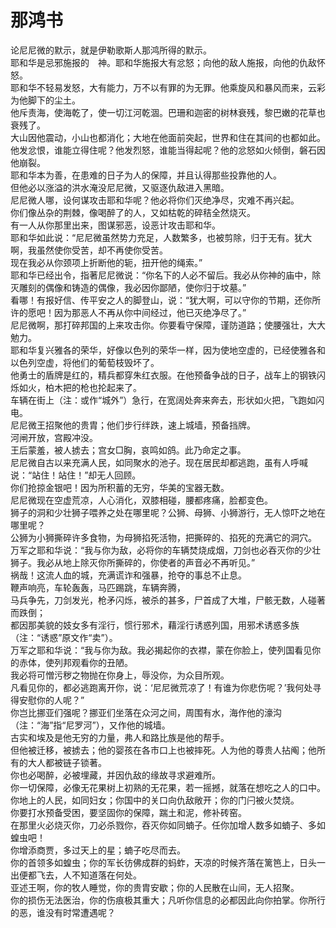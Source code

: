 # 那鸿书
论尼尼微的默示，就是伊勒歌斯人那鸿所得的默示。  
耶和华是忌邪施报的　神。耶和华施报大有忿怒；向他的敌人施报，向他的仇敌怀怒。  
耶和华不轻易发怒，大有能力，万不以有罪的为无罪。他乘旋风和暴风而来，云彩为他脚下的尘土。  
他斥责海，使海乾了，使一切江河乾涸。巴珊和迦密的树林衰残，黎巴嫩的花草也衰残了。  
大山因他震动，小山也都消化；大地在他面前突起，世界和住在其间的也都如此。  
他发忿恨，谁能立得住呢？他发烈怒，谁能当得起呢？他的忿怒如火倾倒，磐石因他崩裂。  
耶和华本为善，在患难的日子为人的保障，并且认得那些投靠他的人。  
但他必以涨溢的洪水淹没尼尼微，又驱逐仇敌进入黑暗。  
尼尼微人哪，设何谋攻击耶和华呢？他必将你们灭绝净尽，灾难不再兴起。  
你们像丛杂的荆棘，像喝醉了的人，又如枯乾的碎秸全然烧灭。  
有一人从你那里出来，图谋邪恶，设恶计攻击耶和华。  
耶和华如此说：“尼尼微虽然势力充足，人数繁多，也被剪除，归于无有。犹大啊，我虽然使你受苦，却不再使你受苦。  
现在我必从你颈项上折断他的轭，扭开他的绳索。”  
耶和华已经出令，指著尼尼微说：“你名下的人必不留后。我必从你神的庙中，除灭雕刻的偶像和铸造的偶像，我必因你鄙陋，使你归于坟墓。”  
看哪！有报好信、传平安之人的脚登山，说：“犹大啊，可以守你的节期，还你所许的愿吧！因为那恶人不再从你中间经过，他已灭绝净尽了。”  
尼尼微啊，那打碎邦国的上来攻击你。你要看守保障，谨防道路；使腰强壮，大大勉力。  
耶和华复兴雅各的荣华，好像以色列的荣华一样，因为使地空虚的，已经使雅各和以色列空虚，将他们的葡萄枝毁坏了。  
他勇士的盾牌是红的，精兵都穿朱红衣服。在他预备争战的日子，战车上的钢铁闪烁如火，柏木把的枪也抡起来了。  
车辆在街上（注：或作“城外”）急行，在宽阔处奔来奔去，形状如火把，飞跑如闪电。  
尼尼微王招聚他的贵胄；他们步行绊跌，速上城墙，预备挡牌。  
河闸开放，宫殿冲没。  
王后蒙羞，被人掳去；宫女□胸，哀鸣如鸽。此乃命定之事。  
尼尼微自古以来充满人民，如同聚水的池子。现在居民却都逃跑，虽有人呼喊说：“站住！站住！”却无人回顾。  
你们抢掠金银吧！因为所积蓄的无穷，华美的宝器无数。  
尼尼微现在空虚荒凉，人心消化，双膝相碰，腰都疼痛，脸都变色。  
狮子的洞和少壮狮子喂养之处在哪里呢？公狮、母狮、小狮游行，无人惊吓之地在哪里呢？  
公狮为小狮撕碎许多食物，为母狮掐死活物，把撕碎的、掐死的充满它的洞穴。  
万军之耶和华说：“我与你为敌，必将你的车辆焚烧成烟，刀剑也必吞灭你的少壮狮子。我必从地上除灭你所撕碎的，你使者的声音必不再听见。”  
祸哉！这流人血的城，充满谎诈和强暴，抢夺的事总不止息。  
鞭声响亮，车轮轰轰，马匹踢跳，车辆奔腾，  
马兵争先，刀剑发光，枪矛闪烁，被杀的甚多，尸首成了大堆，尸骸无数，人碰著而跌倒；  
都因那美貌的妓女多有淫行，惯行邪术，藉淫行诱惑列国，用邪术诱惑多族（注：“诱惑”原文作“卖”）。  
万军之耶和华说：“我与你为敌。我必揭起你的衣襟，蒙在你脸上，使列国看见你的赤体，使列邦观看你的丑陋。  
我必将可憎污秽之物抛在你身上，辱没你，为众目所观。  
凡看见你的，都必逃跑离开你，说：‘尼尼微荒凉了！有谁为你悲伤呢？’我何处寻得安慰你的人呢？”  
你岂比挪亚们强呢？挪亚们坐落在众河之间，周围有水，海作他的濠沟（注：“海”指“尼罗河”），又作他的城墙。  
古实和埃及是他无穷的力量，弗人和路比族是他的帮手。  
但他被迁移，被掳去；他的婴孩在各市口上也被摔死。人为他的尊贵人拈阄；他所有的大人都被链子锁著。  
你也必喝醉，必被埋藏，并因仇敌的缘故寻求避难所。  
你一切保障，必像无花果树上初熟的无花果，若一摇撼，就落在想吃之人的口中。  
你地上的人民，如同妇女；你国中的关口向仇敌敞开；你的门闩被火焚烧。  
你要打水预备受困，要坚固你的保障，踹土和泥，修补砖窑。  
在那里火必烧灭你，刀必杀戮你，吞灭你如同蝻子。任你加增人数多如蝻子、多如蝗虫吧！  
你增添商贾，多过天上的星；蝻子吃尽而去。  
你的首领多如蝗虫；你的军长彷佛成群的蚂蚱，天凉的时候齐落在篱笆上，日头一出便都飞去，人不知道落在何处。  
亚述王啊，你的牧人睡觉，你的贵胄安歇；你的人民散在山间，无人招聚。  
你的损伤无法医治，你的伤痕极其重大；凡听你信息的必都因此向你拍掌。你所行的恶，谁没有时常遭遇呢？  
